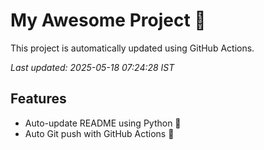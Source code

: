 # My Awesome Project 🚀

This project is automatically updated using GitHub Actions.

_Last updated: 2025-05-18 07:24:28 IST_

## Features
- Auto-update README using Python 🐍
- Auto Git push with GitHub Actions 🤖
